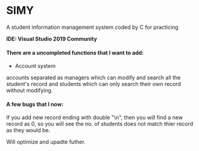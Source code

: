 # SIMY
A student information management system coded by C for practicing

**IDE: Visual Studio 2019 Community**

#### There are a uncompleted functions that I want to add:
* Account system

accounts separated as managers which can modify and search all the student's record and students which can only search their own record without modifying.

#### A few bugs that I now:

If you add new record ending with double "\n", then you will find a new record as 0, so you will see the no. of students does not match thier record as they would be.

Will optimize and upadte futher.
